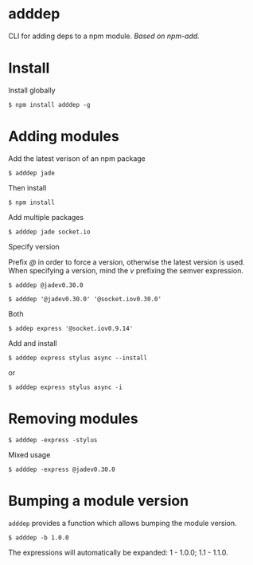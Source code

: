 # adddep
CLI for adding deps to a npm module. *Based on npm-add.*

# Install
Install globally
```
$ npm install adddep -g
```

# Adding modules

Add the latest verison of an npm package
```
$ adddep jade
```
Then install
```
$ npm install
```

Add multiple packages
```
$ adddep jade socket.io
```

Specify version

Prefix *@* in order to force a version, otherwise the latest version is used. When specifying a version, mind the *v* prefixing the semver expression.

```
$ adddep @jadev0.30.0
```

```
$ adddep '@jadev0.30.0' '@socket.iov0.30.0'
```

Both
```
$ addep express '@socket.iov0.9.14'
```

Add and install
```
$ adddep express stylus async --install
```
or
```
$ adddep express stylus async -i
```

# Removing modules
```
$ adddep -express -stylus
```

Mixed usage

```
$ adddep -express @jadev0.30.0
```

# Bumping a module version
`adddep` provides a function which allows bumping the module version.

```
$ adddep -b 1.0.0
```

The expressions will automatically be expanded: 1 - 1.0.0; 1.1 - 1.1.0.